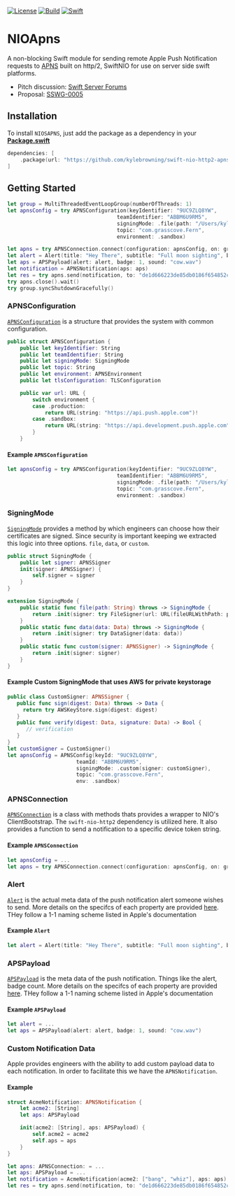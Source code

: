 [![License](https://img.shields.io/badge/License-Apache%202.0-yellow.svg)](https://www.apache.org/licenses/LICENSE-2.0.html)
[![Build](https://img.shields.io/circleci/project/github/kylebrowning/swift-nio-apns/master.svg?logo=circleci)](https://circleci.com/gh/kylebrowning/swift-nio-apns/tree/master)
[![Swift](https://img.shields.io/badge/Swift-5.0-brightgreen.svg?colorA=orange&colorB=4E4E4E)](https://swift.org)

# NIOApns

A non-blocking Swift module for sending remote Apple Push Notification requests to [APNS](https://developer.apple.com/documentation/usernotifications/setting_up_a_remote_notification_server) built on http/2, SwiftNIO for use on server side swift platforms.

* Pitch discussion: [Swift Server Forums](https://forums.swift.org/t/apple-push-notification-service-implementation-pitch/20193)
* Proposal: [SSWG-0005](https://forums.swift.org/t/discussion-nioapns-nio-based-apple-push-notification-service/23384)

## Installation

To install `NIOSAPNS`, just add the package as a dependency in your [**Package.swift**](https://github.com/apple/swift-package-manager/blob/master/Documentation/PackageDescriptionV4.md#dependencies)

```swift
dependencies: [
    .package(url: "https://github.com/kylebrowning/swift-nio-http2-apns.git", .upToNextMinor(from: "0.1.0")
]
```

## Getting Started

```swift
let group = MultiThreadedEventLoopGroup(numberOfThreads: 1)
let apnsConfig = try APNSConfiguration(keyIdentifier: "9UC9ZLQ8YW",
                                   teamIdentifier: "ABBM6U9RM5",
                                   signingMode: .file(path: "/Users/kylebrowning/Downloads/AuthKey_9UC9ZLQ8YW.p8"),
                                   topic: "com.grasscove.Fern",
                                   environment: .sandbox)

let apns = try APNSConnection.connect(configuration: apnsConfig, on: group.next()).wait()
let alert = Alert(title: "Hey There", subtitle: "Full moon sighting", body: "There was a full moon last night did you see it")
let aps = APSPayload(alert: alert, badge: 1, sound: "cow.wav")
let notification = APNSNotification(aps: aps)
let res = try apns.send(notification, to: "de1d666223de85db0186f654852cc960551125ee841ca044fdf5ef6a4756a77e").wait()
try apns.close().wait()
try group.syncShutdownGracefully()
```


### APNSConfiguration

[`APNSConfiguration`](https://github.com/kylebrowning/swift-nio-http2-apns/blob/master/Sources/NIOAPNS/APNSConfiguration.swift) is a structure that provides the system with common configuration.

```swift
public struct APNSConfiguration {
    public let keyIdentifier: String
    public let teamIdentifier: String
    public let signingMode: SigningMode
    public let topic: String
    public let environment: APNSEnvironment
    public let tlsConfiguration: TLSConfiguration

    public var url: URL {
        switch environment {
        case .production:
            return URL(string: "https://api.push.apple.com")!
        case .sandbox:
            return URL(string: "https://api.development.push.apple.com")!
        }
    }
```
#### Example `APNSConfiguration`
```swift
let apnsConfig = try APNSConfiguration(keyIdentifier: "9UC9ZLQ8YW",
                                   teamIdentifier: "ABBM6U9RM5",
                                   signingMode: .file(path: "/Users/kylebrowning/Downloads/AuthKey_9UC9ZLQ8YW.p8"),
                                   topic: "com.grasscove.Fern",
                                   environment: .sandbox)
```

### SigningMode

[`SigningMode`](https://github.com/kylebrowning/swift-nio-http2-apns/blob/master/Sources/NIOAPNSJWT/SigningMode.swift) provides a method by which engineers can choose how their certificates are signed. Since security is important keeping we extracted this logic into three options. `file`, `data`, or `custom`.

```swift
public struct SigningMode {
    public let signer: APNSSigner
    init(signer: APNSSigner) {
        self.signer = signer
    }
}

extension SigningMode {
    public static func file(path: String) throws -> SigningMode {
        return .init(signer: try FileSigner(url: URL(fileURLWithPath: path)))
    }
    public static func data(data: Data) throws -> SigningMode {
        return .init(signer: try DataSigner(data: data))
    }
    public static func custom(signer: APNSSigner) -> SigningMode {
        return .init(signer: signer)
    }
}
```
#### Example Custom SigningMode that uses AWS for private keystorage
```swift
public class CustomSigner: APNSSigner {
   public func sign(digest: Data) throws -> Data {
     return try AWSKeyStore.sign(digest: digest)
   }
   public func verify(digest: Data, signature: Data) -> Bool {
      // verification
   }
}
let customSigner = CustomSigner()
let apnsConfig = APNSConfig(keyId: "9UC9ZLQ8YW",
                      teamId: "ABBM6U9RM5",
                      signingMode: .custom(signer: customSigner),
                      topic: "com.grasscove.Fern",
                      env: .sandbox)
```
### APNSConnection

[`APNSConnection`](https://github.com/kylebrowning/swift-nio-http2-apns/blob/master/Sources/NIOAPNS/APNSConnection.swift) is a class with methods thats provides a wrapper to NIO's ClientBootstrap. The `swift-nio-http2` dependency is utilized here. It also provides a function to send a notification to a specific device token string.


#### Example `APNSConnection`
```swift
let apnsConfig = ...
let apns = try APNSConnection.connect(configuration: apnsConfig, on: group.next()).wait()
```

### Alert

[`Alert`](https://github.com/kylebrowning/swift-nio-http2-apns/blob/master/Sources/NIOAPNS/APNSRequest.swift) is the actual meta data of the push notification alert someone wishes to send. More details on the specifcs of each property are provided [here](https://developer.apple.com/library/archive/documentation/NetworkingInternet/Conceptual/RemoteNotificationsPG/PayloadKeyReference.html). THey follow a 1-1 naming scheme listed in Apple's documentation


#### Example `Alert`
```swift
let alert = Alert(title: "Hey There", subtitle: "Full moon sighting", body: "There was a full moon last night did you see it")
```

### APSPayload

[`APSPayload`](https://github.com/kylebrowning/swift-nio-http2-apns/blob/master/Sources/NIOAPNS/APNSRequest.swift) is the meta data of the push notification. Things like the alert, badge count. More details on the specifcs of each property are provided [here](https://developer.apple.com/library/archive/documentation/NetworkingInternet/Conceptual/RemoteNotificationsPG/PayloadKeyReference.html). THey follow a 1-1 naming scheme listed in Apple's documentation


#### Example `APSPayload`
```swift
let alert = ...
let aps = APSPayload(alert: alert, badge: 1, sound: "cow.wav")
```

### Custom Notification Data

Apple provides engineers with the ability to add custom payload data to each notification. In order to facilitate this we have the `APNSNotification`.

#### Example
```swift
struct AcmeNotification: APNSNotification {
    let acme2: [String]
    let aps: APSPayload

    init(acme2: [String], aps: APSPayload) {
        self.acme2 = acme2
        self.aps = aps
    }
}

let apns: APNSConnection: = ...
let aps: APSPayload = ...
let notification = AcmeNotification(acme2: ["bang", "whiz"], aps: aps)
let res = try apns.send(notification, to: "de1d666223de85db0186f654852cc960551125ee841ca044fdf5ef6a4756a77e").wait()
```
